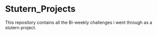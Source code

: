 # Stutern_Projects
This repository contains all the Bi-weekly challenges i went through as a stutern project.
